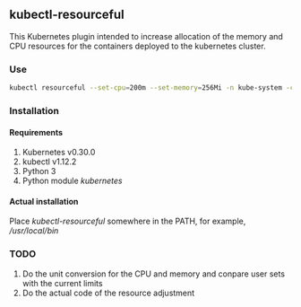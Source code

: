 ## kubectl-resourceful

This Kubernetes plugin intended to increase allocation of the memory and CPU
resources  for the containers deployed to the kubernetes cluster.

### Use
```bash
kubectl resourceful --set-cpu=200m --set-memory=256Mi -n kube-system -c coredns
```
### Installation
#### Requirements

1. Kubernetes v0.30.0
2. kubectl v1.12.2
3. Python 3
4. Python module _kubernetes_

#### Actual installation

Place _kubectl-resourceful_ somewhere in the PATH, for example, _/usr/local/bin_

### TODO

1. Do the unit conversion for the CPU and memory and conpare user sets with
the current limits
2. Do the actual code of the resource adjustment
